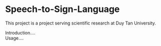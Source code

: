 # Speech-to-Sign-Language

This project is a project serving scientific research at
Duy Tan University.

Introduction....  
Usage....
